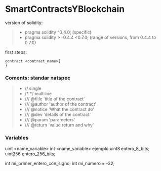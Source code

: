 # SmartContractsYBlockchain
version of solidity: 
> - pragma solidity ^0.4.0;          (specific)
> - pragma solidity >=0.4.4 <0.7.0;  (range of versions, from 0.4.4 to 0.7.0)

first steps:
```
contract <contract_name>{
}
```
### Coments: standar natspec
> - //     single
> - /* */  multiline
> - /// @title 'title of the contract'
> - /// @author 'author of the contract'
> - /// @notice 'What the contract do'
> - /// @dev 'details of the contract'
> - /// @param 'parameters'
> - /// @return 'value return and why'


### Variables

uint<x>  <name_variable>
int<x>  <name_variable>
ejemplo
uint8 entero_8_bits;
uint256 entero_256_bits;

int mi_primer_entero_con_signo;
int mi_numero = -32;